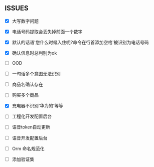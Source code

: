 

## ISSUES

- [x] 大写数字问题
- [x] 电话号码提取会丢失掉前面一个数字
- [x] 默认的话语'您什么时候入住呢?命令在行首添加空格'被识别为电话号码
- [x] 确认信息时总判别为ok

- [ ] OOD
- [ ] 一句话多个意图无法识别
- [ ] 商品名确认存在

- [ ] 购买多个商品
- [x] 充电器不识别'华为的'等等

- [ ] 工程化开发配置后台

- [ ] 语音token自动更新
- [ ] 语音开发配置后台
- [ ] Orm 命名规范化

- [ ] 添加验证集